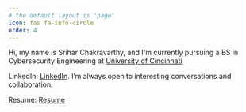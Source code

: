 ```yaml
---
# the default layout is 'page'
icon: fas fa-info-circle
order: 4
---
```


Hi, my name is Srihar Chakravarthy, and I'm currently pursuing a BS in Cybersecurity Engineering at [University of Cincinnati](https://www.uc.edu)


LinkedIn: [LinkedIn](https://www.linkedin.com/in/srihar-chakravarthy-369677206). I’m always open to interesting conversations and collaboration.

Resume: [Resume](https://srihar-s3-bucket.s3.amazonaws.com/Srihar_Chakravarthy_Resume_2024.pdf)